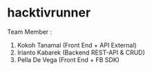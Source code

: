 # hacktivrunner

Team Member : 
1. Kokoh Tanamal (Front End + API External)
2. Irianto Kabarek (Backend REST-API & CRUD)
3. Pella De Vega (Front End + FB SDK)
